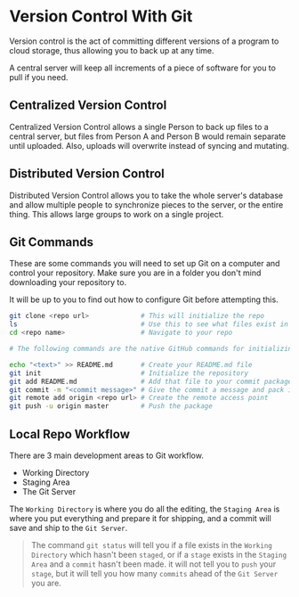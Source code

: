 # Version Control With Git

Version control is the act of committing different versions of a program to cloud storage, thus allowing you to back up at any time.

A central server will keep all increments of a piece of software for you to pull if you need.

## Centralized Version Control

Centralized Version Control allows a single Person to back up files to a central server, but files from Person A and Person B would remain separate until uploaded. Also, uploads will overwrite instead of syncing and mutating.

## Distributed Version Control

Distributed Version Control allows you to take the whole server's database and allow multiple people to synchronize pieces to the server, or the entire thing. This allows large groups to work on a single project.

## Git Commands

These are some commands you will need to set up Git on a computer and control your repository. Make sure you are in a folder you don't mind downloading your repository to.

It will be up to you to find out how to configure Git before attempting this.

```bash
git clone <repo url>             # This will initialize the repo
ls                               # Use this to see what files exist in your directory
cd <repo name>                   # Navigate to your repo

# The following commands are the native GitHub commands for initializing a repo

echo "<text>" >> README.md       # Create your README.md file
git init                         # Initialize the repository
git add README.md                # Add that file to your commit package
git commit -m "<commit message>" # Give the commit a message and pack it
git remote add origin <repo url> # Create the remote access point
git push -u origin master        # Push the package
```

## Local Repo Workflow

There are 3 main development areas to Git workflow.

- Working Directory
- Staging Area
- The Git Server

The `Working Directory` is where you do all the editing, the `Staging Area` is where you put everything and prepare it for shipping, and a commit will save and ship to the `Git Server`.

> The command `git status` will tell you if a file exists in the `Working Directory` which hasn't been `staged`, or if a `stage` exists in the `Staging Area` and a `commit` hasn't been made. it will not tell you to `push` your `stage`, but it will tell you how many `commits` ahead of the `Git Server` you are.
